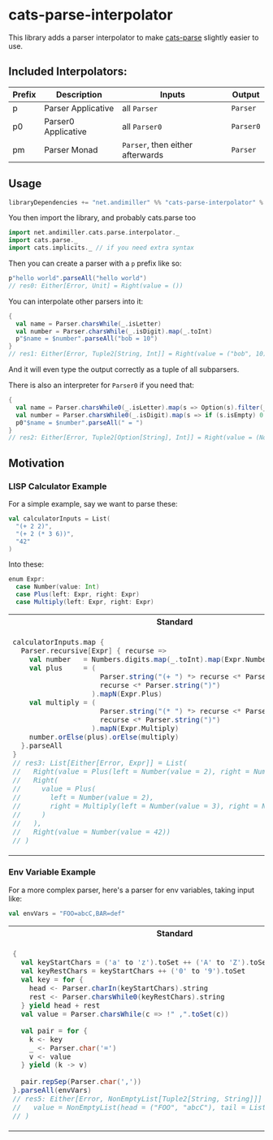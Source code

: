 # cats-parse-interpolator

This library adds a parser interpolator to make [cats-parse](https://github.com/typelevel/cats-parse) slightly easier to use.

## Included Interpolators:

| Prefix  | Description          | Inputs                            | Output    |
| ------- | -----------          | --------                          | --------  | 
| p       | Parser  Applicative  | all `Parser`                      | `Parser`  |
| p0      | Parser0 Applicative  | all `Parser0`                     | `Parser0` |
| pm      | Parser Monad         | `Parser`,  then either afterwards | `Parser`  |

## Usage

```scala
libraryDependencies += "net.andimiller" %% "cats-parse-interpolator" % "0.1.0"
```

You then import the library, and probably cats.parse too

```scala
import net.andimiller.cats.parse.interpolator._
import cats.parse._
import cats.implicits._ // if you need extra syntax
```

Then you can create a parser with a `p` prefix like so:

```scala
p"hello world".parseAll("hello world")
// res0: Either[Error, Unit] = Right(value = ())
```

You can interpolate other parsers into it:

```scala
{
  val name = Parser.charsWhile(_.isLetter)
  val number = Parser.charsWhile(_.isDigit).map(_.toInt)
  p"$name = $number".parseAll("bob = 10")
}
// res1: Either[Error, Tuple2[String, Int]] = Right(value = ("bob", 10))
```

And it will even type the output correctly as a tuple of all subparsers.

There is also an interpreter for `Parser0` if you need that:

```scala
{
  val name = Parser.charsWhile0(_.isLetter).map(s => Option(s).filter(_.nonEmpty))
  val number = Parser.charsWhile0(_.isDigit).map(s => if (s.isEmpty) 0 else s.toInt)
  p0"$name = $number".parseAll(" = ")
}
// res2: Either[Error, Tuple2[Option[String], Int]] = Right(value = (None, 0))
```

## Motivation

### LISP Calculator Example

For a simple example, say we want to parse these:

```scala
val calculatorInputs = List(
  "(+ 2 2)",
  "(+ 2 (* 3 6))",
  "42"
)
```

Into these:

```scala
enum Expr:
  case Number(value: Int)
  case Plus(left: Expr, right: Expr)
  case Multiply(left: Expr, right: Expr)
```

<table>
<tr>
<th>Standard</th>
<th>Interpolator</th>
</tr>
<tr>
<td>

```scala
calculatorInputs.map {
  Parser.recursive[Expr] { recurse =>
    val number   = Numbers.digits.map(_.toInt).map(Expr.Number)  
    val plus     = (
                     Parser.string("(+ ") *> recurse <* Parser.string(" "), 
                     recurse <* Parser.string(")")
                   ).mapN(Expr.Plus)
    val multiply = (
                     Parser.string("(* ") *> recurse <* Parser.string(" "), 
                     recurse <* Parser.string(")")
                   ).mapN(Expr.Multiply)
    number.orElse(plus).orElse(multiply)
  }.parseAll
}
// res3: List[Either[Error, Expr]] = List(
//   Right(value = Plus(left = Number(value = 2), right = Number(value = 2))),
//   Right(
//     value = Plus(
//       left = Number(value = 2),
//       right = Multiply(left = Number(value = 3), right = Number(value = 6))
//     )
//   ),
//   Right(value = Number(value = 42))
// )
```

</td>
<td>

```scala
calculatorInputs.map {
  Parser.recursive[Expr] { recurse =>
    val number   = Numbers.digits.map(_.toInt).map(Expr.Number)  
    val plus     = p"(+ $recurse $recurse)".map(Expr.Plus)
    val multiply = p"(* $recurse $recurse)".map(Expr.Multiply)
    number.orElse(plus).orElse(multiply)
  }.parseAll
}
// res4: List[Either[Error, Expr]] = List(
//   Right(value = Plus(left = Number(value = 2), right = Number(value = 2))),
//   Right(
//     value = Plus(
//       left = Number(value = 2),
//       right = Multiply(left = Number(value = 3), right = Number(value = 6))
//     )
//   ),
//   Right(value = Number(value = 42))
// )
```

</td>
</tr>
</table>


### Env Variable Example


For a more complex parser, here's a parser for env variables, taking input like:

```scala
val envVars = "FOO=abcC,BAR=def"
```

<table>
<tr>
<th>Standard</th>
<th>Interpolator</th>
</tr>
<tr>
<td>

```scala
{
  val keyStartChars = ('a' to 'z').toSet ++ ('A' to 'Z').toSet ++ "_".toSet
  val keyRestChars = keyStartChars ++ ('0' to '9').toSet
  val key = for {
    head <- Parser.charIn(keyStartChars).string
    rest <- Parser.charsWhile0(keyRestChars).string
  } yield head + rest
  val value = Parser.charsWhile(c => !" ,".toSet(c))

  val pair = for {
    k <- key
    _ <- Parser.char('=')
    v <- value
  } yield (k -> v)

  pair.repSep(Parser.char(','))
}.parseAll(envVars)
// res5: Either[Error, NonEmptyList[Tuple2[String, String]]] = Right(
//   value = NonEmptyList(head = ("FOO", "abcC"), tail = List(("BAR", "def")))
// )
```

</td>
<td>

```scala
{
  val keyStartChars = ('a' to 'z').toSet ++ ('A' to 'Z').toSet ++ "_".toSet

  val keyStart = Parser.charIn(keyStartChars).string
  val keyRest  = Parser.charsWhile0(keyStartChars ++ ('0' to '9').toSet).string

  val key   = pm"$keyStart$keyRest".string
  val value = Parser.charsWhile(c => !" ,".toSet(c))

  p"$key=$value".repSep(Parser.char(','))
}.parseAll(envVars)
// res6: Either[Error, NonEmptyList[Tuple2[String, String]]] = Right(
//   value = NonEmptyList(head = ("FOO", "abcC"), tail = List(("BAR", "def")))
// )
```

</td>
</tr>
</table>


